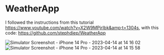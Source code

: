# WeatherApp
I followed the instructions from this tutorial https://www.youtube.com/watch?v=X2W9MPjrIbk&amp;t=1304s,  with this code: https://github.com/stephdiep/WeatherApp


![Simulator Screenshot - iPhone 14 Pro - 2023-04-14 at 14 16 02](https://user-images.githubusercontent.com/43537329/232041409-013e25ef-85ae-47bb-9829-77a11f7b27cf.png)
![Simulator Screenshot - iPhone 14 Pro - 2023-04-14 at 14 15 58](https://user-images.githubusercontent.com/43537329/232041419-23d1d74b-c8ad-4489-92c4-970167073d4e.png)
